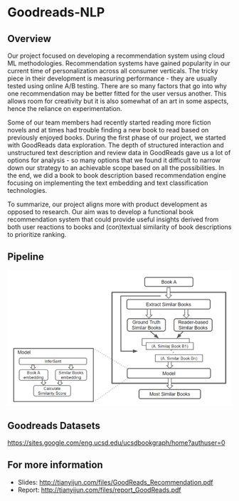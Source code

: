 # Goodreads-NLP
## Overview
Our project focused on developing a recommendation system using cloud ML methodologies. Recommendation systems have gained popularity in our current time of personalization across all consumer verticals. The tricky piece in their development is measuring performance - they are usually tested using online A/B testing. There are so many factors that go into why one recommendation may be better fitted for the user versus another. This allows room for creativity but it is also somewhat of an art in some aspects, hence the reliance on experimentation.

Some of our team members had recently started reading more fiction novels and at times had trouble finding a new book to read based on previously enjoyed books. During the first phase of our project, we started with GoodReads data exploration. The depth of structured interaction and unstructured text description and review data in GoodReads gave us a lot of options for analysis - so many options that we found it difficult to narrow down our strategy to an achievable scope based on all the possibilities. In the end, we did a book to book description based recommendation engine focusing on implementing the text embedding and text classification technologies.

To summarize, our project aligns more with product development as opposed to research. Our aim was to develop a functional book recommendation system that could provide useful insights derived from both user reactions to books and (con)textual similarity of book descriptions to prioritize ranking. 

## Pipeline
<p align="center">
  <img src="https://github.com/meettyj/Goodreads-NLP/raw/master/images/pipeline.png" />
</p>

## Goodreads Datasets
https://sites.google.com/eng.ucsd.edu/ucsdbookgraph/home?authuser=0


## For more information 
- Slides: http://tianyijun.com/files/GoodReads_Recommendation.pdf
- Report: http://tianyijun.com/files/report_GoodReads.pdf


